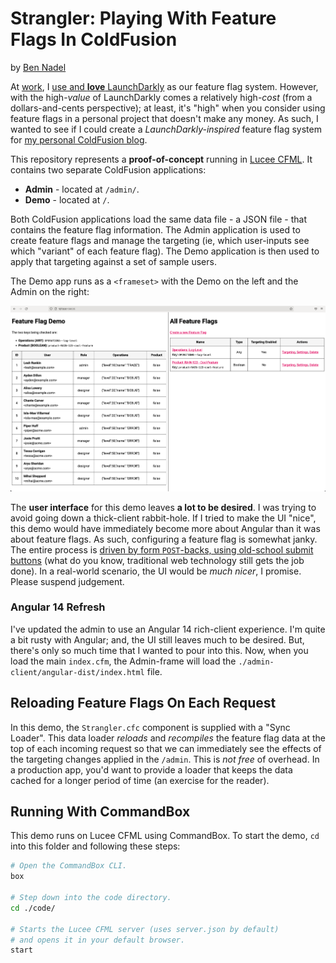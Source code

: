 
# Strangler: Playing With Feature Flags In ColdFusion

by [Ben Nadel][bennadel]

At [work][invision], I [use and **love** LaunchDarkly][blog-3766] as our feature flag system. However, with the high-_value_ of LaunchDarkly comes a relatively high-_cost_ (from a dollars-and-cents perspective); at least, it's "high" when you consider using feature flags in a personal project that doesn't make any money. As such, I wanted to see if I could create a _LaunchDarkly-inspired_ feature flag system for [my personal ColdFusion blog][bennadel].

This repository represents a **proof-of-concept** running in [Lucee CFML][lucee-cfml]. It contains two separate ColdFusion applications:

* **Admin** - located at `/admin/`.
* **Demo** - located at `/`.

Both ColdFusion applications load the same data file - a JSON file - that contains the feature flag information. The Admin application is used to create feature flags and manage the targeting (ie, which user-inputs see which "variant" of each feature flag). The Demo application is then used to apply that targeting against a set of sample users.

The Demo app runs as a `<frameset>` with the Demo on the left and the Admin on the right:

![Screenshot of Feature Flag demo](./assets/demo.png)

The **user interface** for this demo leaves **a lot to be desired**. I was trying to avoid going down a thick-client rabbit-hole. If I tried to make the UI "nice", this demo would have immediately become more about Angular than it was about feature flags. As such, configuring a feature flag is somewhat janky. The entire process is [driven by form `POST`-backs, using old-school submit buttons][blog-4296] (what do you know, traditional web technology still gets the job done). In a real-world scenario, the UI would be _much nicer_, I promise. Please suspend judgement.

### Angular 14 Refresh

I've updated the admin to use an Angular 14 rich-client experience. I'm quite a bit rusty with Angular; and, the UI still leaves much to be desired. But, there's only so much time that I wanted to pour into this. Now, when you load the main `index.cfm`, the Admin-frame will load the `./admin-client/angular-dist/index.html` file.

## Reloading Feature Flags On Each Request

In this demo, the `Strangler.cfc` component is supplied with a "Sync Loader". This data loader _reloads_ and _recompiles_ the feature flag data at the top of each incoming request so that we can immediately see the effects of the targeting changes applied in the `/admin`. This is _not free_ of overhead. In a production app, you'd want to provide a loader that keeps the data cached for a longer period of time (an exercise for the reader).

## Running With CommandBox

This demo runs on Lucee CFML using CommandBox. To start the demo, `cd` into this folder and following these steps:

```sh
# Open the CommandBox CLI.
box

# Step down into the code directory.
cd ./code/

# Starts the Lucee CFML server (uses server.json by default)
# and opens it in your default browser.
start
```


[bennadel]: https://www.bennadel.com/ "Ben Nadel's blog on web development."

[blog-3766]: https://www.bennadel.com/blog/3766-my-personal-best-practices-for-using-launchdarkly-feature-flags.htm "Read article: My Personal Best Practices For Using LaunchDarkly Feature Flags"

[blog-4296]: https://www.bennadel.com/blog/4296-building-up-a-complex-objects-using-a-multi-step-form-workflow-in-coldfusion.htm "Read article: Building-Up A Complex Objects Using A Multi-Step Form Workflow In ColdFusion"

[invision]: https://www.invisionapp.com/

[lucee-cfml]: https://www.lucee.org/
